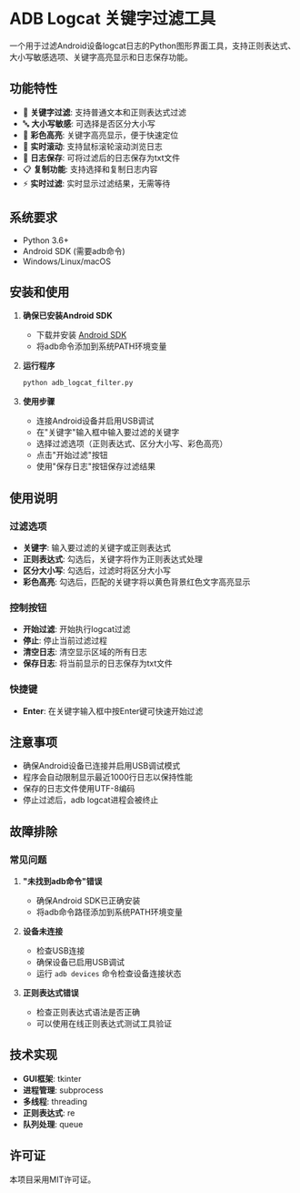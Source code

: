 # ADB Logcat 关键字过滤工具

一个用于过滤Android设备logcat日志的Python图形界面工具，支持正则表达式、大小写敏感选项、关键字高亮显示和日志保存功能。

## 功能特性

- 🎯 **关键字过滤**: 支持普通文本和正则表达式过滤
- 🔤 **大小写敏感**: 可选择是否区分大小写
- 🌈 **彩色高亮**: 关键字高亮显示，便于快速定位
- 📜 **实时滚动**: 支持鼠标滚轮滚动浏览日志
- 💾 **日志保存**: 可将过滤后的日志保存为txt文件
- 📋 **复制功能**: 支持选择和复制日志内容
- ⚡ **实时过滤**: 实时显示过滤结果，无需等待

## 系统要求

- Python 3.6+
- Android SDK (需要adb命令)
- Windows/Linux/macOS

## 安装和使用

1. **确保已安装Android SDK**
   - 下载并安装 [Android SDK](https://developer.android.com/studio)
   - 将adb命令添加到系统PATH环境变量

2. **运行程序**
   ```bash
   python adb_logcat_filter.py
   ```

3. **使用步骤**
   - 连接Android设备并启用USB调试
   - 在"关键字"输入框中输入要过滤的关键字
   - 选择过滤选项（正则表达式、区分大小写、彩色高亮）
   - 点击"开始过滤"按钮
   - 使用"保存日志"按钮保存过滤结果

## 使用说明

### 过滤选项

- **关键字**: 输入要过滤的关键字或正则表达式
- **正则表达式**: 勾选后，关键字将作为正则表达式处理
- **区分大小写**: 勾选后，过滤时将区分大小写
- **彩色高亮**: 勾选后，匹配的关键字将以黄色背景红色文字高亮显示

### 控制按钮

- **开始过滤**: 开始执行logcat过滤
- **停止**: 停止当前过滤过程
- **清空日志**: 清空显示区域的所有日志
- **保存日志**: 将当前显示的日志保存为txt文件

### 快捷键

- **Enter**: 在关键字输入框中按Enter键可快速开始过滤

## 注意事项

- 确保Android设备已连接并启用USB调试模式
- 程序会自动限制显示最近1000行日志以保持性能
- 保存的日志文件使用UTF-8编码
- 停止过滤后，adb logcat进程会被终止

## 故障排除

### 常见问题

1. **"未找到adb命令"错误**
   - 确保Android SDK已正确安装
   - 将adb命令路径添加到系统PATH环境变量

2. **设备未连接**
   - 检查USB连接
   - 确保设备已启用USB调试
   - 运行 `adb devices` 命令检查设备连接状态

3. **正则表达式错误**
   - 检查正则表达式语法是否正确
   - 可以使用在线正则表达式测试工具验证

## 技术实现

- **GUI框架**: tkinter
- **进程管理**: subprocess
- **多线程**: threading
- **正则表达式**: re
- **队列处理**: queue

## 许可证

本项目采用MIT许可证。
